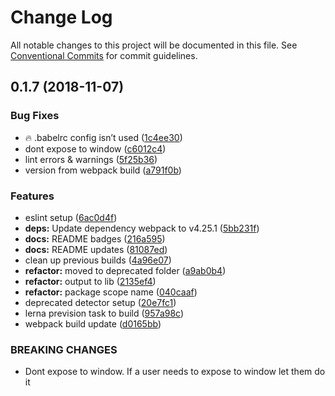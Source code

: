 # Change Log

All notable changes to this project will be documented in this file.
See [Conventional Commits](https://conventionalcommits.org) for commit guidelines.

## 0.1.7 (2018-11-07)


### Bug Fixes

* 🔥 .babelrc config isn’t used ([1c4ee30](https://github.com/Stinkstudios/npm-packages/commit/1c4ee30))
* dont expose to window ([c6012c4](https://github.com/Stinkstudios/npm-packages/commit/c6012c4))
* lint errors & warnings ([5f25b36](https://github.com/Stinkstudios/npm-packages/commit/5f25b36))
* version from webpack build ([a791f0b](https://github.com/Stinkstudios/npm-packages/commit/a791f0b))


### Features

* eslint setup ([6ac0d4f](https://github.com/Stinkstudios/npm-packages/commit/6ac0d4f))
* **deps:** Update dependency webpack to v4.25.1 ([5bb231f](https://github.com/Stinkstudios/npm-packages/commit/5bb231f))
* **docs:** README badges ([216a595](https://github.com/Stinkstudios/npm-packages/commit/216a595))
* **docs:** README updates ([81087ed](https://github.com/Stinkstudios/npm-packages/commit/81087ed))
* clean up previous builds ([4a96e07](https://github.com/Stinkstudios/npm-packages/commit/4a96e07))
* **refactor:** moved to deprecated folder ([a9ab0b4](https://github.com/Stinkstudios/npm-packages/commit/a9ab0b4))
* **refactor:** output to lib ([2135ef4](https://github.com/Stinkstudios/npm-packages/commit/2135ef4))
* **refactor:** package scope name ([040caaf](https://github.com/Stinkstudios/npm-packages/commit/040caaf))
* deprecated detector setup ([20e7fc1](https://github.com/Stinkstudios/npm-packages/commit/20e7fc1))
* lerna prevision task to build ([957a98c](https://github.com/Stinkstudios/npm-packages/commit/957a98c))
* webpack build update ([d0165bb](https://github.com/Stinkstudios/npm-packages/commit/d0165bb))


### BREAKING CHANGES

* Dont expose to window. If a user needs to expose to window let them do it
